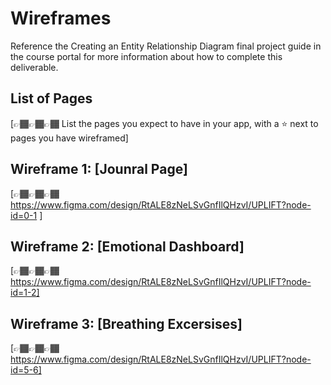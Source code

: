 # Wireframes

Reference the Creating an Entity Relationship Diagram final project guide in the course portal for more information about how to complete this deliverable.

## List of Pages

[👉🏾👉🏾👉🏾 List the pages you expect to have in your app, with a ⭐ next to pages you have wireframed]

## Wireframe 1: [Jounral Page]

[👉🏾👉🏾👉🏾 https://www.figma.com/design/RtALE8zNeLSvGnfIlQHzvI/UPLIFT?node-id=0-1 ]

## Wireframe 2: [Emotional Dashboard]

[👉🏾👉🏾👉🏾 https://www.figma.com/design/RtALE8zNeLSvGnfIlQHzvI/UPLIFT?node-id=1-2]

## Wireframe 3: [Breathing Excersises]

[👉🏾👉🏾👉🏾 https://www.figma.com/design/RtALE8zNeLSvGnfIlQHzvI/UPLIFT?node-id=5-6]

